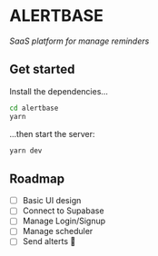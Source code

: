 # ALERTBASE

*SaaS platform for manage reminders*

## Get started

Install the dependencies...

``` bash
cd alertbase
yarn
```

...then start the server:

``` bash
yarn dev
```

## Roadmap

* [ ] Basic UI design
* [ ] Connect to Supabase
* [ ] Manage Login/Signup
* [ ] Manage scheduler
* [ ] Send alterts 🎉